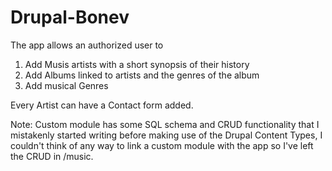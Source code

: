 # Drupal-Bonev

The app allows an authorized user to
1) Add Musis artists with a short synopsis of their history
2) Add Albums linked to artists and the genres of the album
3) Add musical Genres

Every Artist can have a Contact form added.

Note: Custom module has some SQL schema and CRUD functionality that I mistakenly started writing before making use of the Drupal Content Types, I couldn't think of any way to link a custom module with the app so I've left the CRUD in /music.